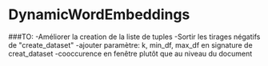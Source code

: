 # DynamicWordEmbeddings

###TO:
-Améliorer la creation de la liste de tuples
-Sortir les tirages négatifs de "create_dataset"
-ajouter paramètre: k, min_df, max_df en signature de creat_dataset
-cooccurence en fenêtre plutôt que au niveau du document
